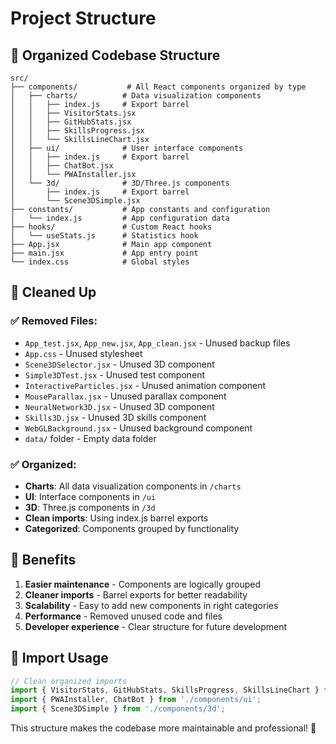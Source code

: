 # Project Structure

## 📁 Organized Codebase Structure

```
src/
├── components/           # All React components organized by type
│   ├── charts/          # Data visualization components
│   │   ├── index.js     # Export barrel
│   │   ├── VisitorStats.jsx
│   │   ├── GitHubStats.jsx
│   │   ├── SkillsProgress.jsx
│   │   └── SkillsLineChart.jsx
│   ├── ui/              # User interface components
│   │   ├── index.js     # Export barrel
│   │   ├── ChatBot.jsx
│   │   └── PWAInstaller.jsx
│   └── 3d/              # 3D/Three.js components
│       ├── index.js     # Export barrel
│       └── Scene3DSimple.jsx
├── constants/           # App constants and configuration
│   └── index.js         # App configuration data
├── hooks/               # Custom React hooks
│   └── useStats.js      # Statistics hook
├── App.jsx              # Main app component
├── main.jsx             # App entry point
└── index.css            # Global styles
```

## 🧹 Cleaned Up

### ✅ Removed Files:
- `App_test.jsx`, `App_new.jsx`, `App_clean.jsx` - Unused backup files
- `App.css` - Unused stylesheet
- `Scene3DSelector.jsx` - Unused 3D component
- `Simple3DTest.jsx` - Unused test component
- `InteractiveParticles.jsx` - Unused animation component
- `MouseParallax.jsx` - Unused parallax component
- `NeuralNetwork3D.jsx` - Unused 3D component
- `Skills3D.jsx` - Unused 3D skills component
- `WebGLBackground.jsx` - Unused background component
- `data/` folder - Empty data folder

### ✅ Organized:
- **Charts**: All data visualization components in `/charts`
- **UI**: Interface components in `/ui`
- **3D**: Three.js components in `/3d`
- **Clean imports**: Using index.js barrel exports
- **Categorized**: Components grouped by functionality

## 🚀 Benefits

1. **Easier maintenance** - Components are logically grouped
2. **Cleaner imports** - Barrel exports for better readability
3. **Scalability** - Easy to add new components in right categories
4. **Performance** - Removed unused code and files
5. **Developer experience** - Clear structure for future development

## 📝 Import Usage

```javascript
// Clean organized imports
import { VisitorStats, GitHubStats, SkillsProgress, SkillsLineChart } from './components/charts';
import { PWAInstaller, ChatBot } from './components/ui';
import { Scene3DSimple } from './components/3d';
```

This structure makes the codebase more maintainable and professional! 🎯
